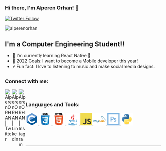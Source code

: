 ### Hi there, I'm Alperen Orhan! 👋

[![Twitter Follow](https://img.shields.io/twitter/follow/alperenorhandev?color=1DA1F2&logo=twitter&style=for-the-badge)](https://twitter.com/intent/follow?original_referer=https%3A%2F%2Fgithub.com%2FcodeSTACKr&screen_name=AlperenOrhanAO)

<p align="left"> <img src="https://komarev.com/ghpvc/?username=alperenorhan&label=Profile%20views&color=0e75b6&style=flat" alt="alperenorhan" /> </p>

## I'm a Computer Engineering Student!!

- 🌱 I’m currently learning React Native 🤣
- 🥅 2022 Goals: I want to become a Mobile developer this year!
- ⚡ Fun fact: I love to listening to music and make social media designs.

### Connect with me:

[<img align="left" alt="AlperenORHAN | Twitter" width="22px" src="https://cdn.jsdelivr.net/npm/simple-icons@v3/icons/twitter.svg" />][twitter]
[<img align="left" alt="AlperenORHAN | LinkedIn" width="22px" src="https://cdn.jsdelivr.net/npm/simple-icons@v3/icons/linkedin.svg" />][linkedin]
[<img align="left" alt="AlperenORHAN | Instagram" width="22px" src="https://cdn.jsdelivr.net/npm/simple-icons@v3/icons/instagram.svg" />][instagram]

<br />

### Languages and Tools:

<p align="left"> <a href="https://www.cprogramming.com/" target="_blank"> <img src="https://raw.githubusercontent.com/devicons/devicon/master/icons/c/c-original.svg" alt="c" width="40" height="40"/> </a> <a href="https://www.w3schools.com/css/" target="_blank"> <img src="https://raw.githubusercontent.com/devicons/devicon/master/icons/css3/css3-original-wordmark.svg" alt="css3" width="40" height="40"/> </a> <a href="https://www.w3.org/html/" target="_blank"> <img src="https://raw.githubusercontent.com/devicons/devicon/master/icons/html5/html5-original-wordmark.svg" alt="html5" width="40" height="40"/> </a> <a href="https://www.java.com" target="_blank"> <img src="https://raw.githubusercontent.com/devicons/devicon/master/icons/java/java-original.svg" alt="java" width="40" height="40"/> </a> <a href="https://developer.mozilla.org/en-US/docs/Web/JavaScript" target="_blank"> <img src="https://raw.githubusercontent.com/devicons/devicon/master/icons/javascript/javascript-original.svg" alt="javascript" width="40" height="40"/> </a> <a href="https://www.mysql.com/" target="_blank"> <img src="https://raw.githubusercontent.com/devicons/devicon/master/icons/mysql/mysql-original-wordmark.svg" alt="mysql" width="40" height="40"/> </a> <a href="https://www.photoshop.com/en" target="_blank"> <img src="https://raw.githubusercontent.com/devicons/devicon/master/icons/photoshop/photoshop-line.svg" alt="photoshop" width="40" height="40"/> </a> <a href="https://www.python.org" target="_blank"> <img src="https://raw.githubusercontent.com/devicons/devicon/master/icons/python/python-original.svg" alt="python" width="40" height="40"/> </a> </p>

<br />
<br />

---

[twitter]: https://twitter.com/alperenorhandev
[instagram]: https://instagram.com/alperenorhandev
[linkedin]: https://linkedin.com/in/AlperenOrhan
